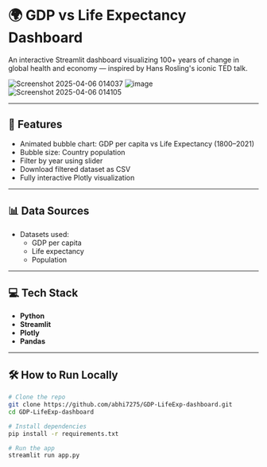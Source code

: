 # 🌍 GDP vs Life Expectancy Dashboard

An interactive Streamlit dashboard visualizing 100+ years of change in global health and economy — inspired by Hans Rosling's iconic TED talk.

![Screenshot 2025-04-06 014037](https://github.com/user-attachments/assets/d004140c-042b-41ae-9750-6ca73a929025)
![image](https://github.com/user-attachments/assets/bf34b508-9349-4a68-b411-2651e76a12df)
![Screenshot 2025-04-06 014105](https://github.com/user-attachments/assets/d8bff247-89b5-4a62-99d6-0ec2166de49f)

---

## 🚀 Features

- Animated bubble chart: GDP per capita vs Life Expectancy (1800–2021)
- Bubble size: Country population
- Filter by year using slider
- Download filtered dataset as CSV
- Fully interactive Plotly visualization

---

## 📊 Data Sources

- Datasets used:
  - GDP per capita
  - Life expectancy
  - Population

---

## 💻 Tech Stack

- **Python**
- **Streamlit**
- **Plotly**
- **Pandas**

---

## 🛠️ How to Run Locally

```bash
# Clone the repo
git clone https://github.com/abhi7275/GDP-LifeExp-dashboard.git
cd GDP-LifeExp-dashboard

# Install dependencies
pip install -r requirements.txt

# Run the app
streamlit run app.py

